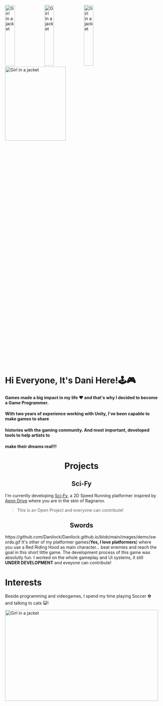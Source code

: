 <div>
  <img src="https://i.pinimg.com/originals/12/56/dc/1256dc5c6d5894033965868683513da2.gif" alt="Girl in a jacket" width="25%" height="200">
  <img src="https://i.pinimg.com/originals/e4/26/70/e426702edf874b181aced1e2fa5c6cde.gif" alt="Girl in a jacket" width="25%" height="200">  
  <img src="https://i.pinimg.com/originals/5f/93/49/5f934966a1d20bae1909c9ef2278bd4c.gif" alt="Girl in a jacket" width="25%" height="200"> 
  <img src="https://media0.giphy.com/media/sqctAhcpUOFJC/giphy.gif" alt="Girl in a jacket" width="200" height="25%"> 
</div>

# Hi Everyone, It's Dani Here!🕹🎮

#### Games made a big impact in my life ❤ and that's why I decided to become a Game Programmer.
#### With two years of experience working with Unity, I've been capable to make games to share
#### histories with the gaming community. And most important, developed tools to help artists to
#### make their dreams real!!! 

<H1 align = "center"> Projects </H1>
<H2 align = "center"> Sci-Fy </H2>

I'm currently developing [Sci-Fy](https://github.com/Danilock/Sci-Fy), a 2D Speed Running platformer inspired by [Aeon Drive](https://store.steampowered.com/app/1252240/Aeon_Drive/) where you are in the skin of Ragnarov.
> This is an Open Project and everyone can contribute!


<H2 align = "center"> Swords </H2>
https://github.com/Danilock/Danilock.github.io/blob/main/images/demo/swords.gif
It's other of my platformer games(<b>Yes, I love platformers</b>) where you use a Red Riding Hood as main character... beat enemies and reach the goal in this short little game.
The development process of this game was absolutly fun. I worked on the whole gameplay and UI systems, it still <b>UNDER DEVELOPMENT</b> and eveyone can contribute!

# Interests
Beside programming and videogames, I spend my time playing Soccer ⚽ and talking to cats 😺!
<div>
  <img src="https://64.media.tumblr.com/c5543874b9cbe98da1d20945a45e989b/tumblr_o5a5r9Z9O71tvppquo1_r1_1280.gifv" alt="Girl in a jacket" width="100%" height="300">
</div>

<!--
**Danilock/Danilock** is a ✨ _special_ ✨ repository because its `README.md` (this file) appears on your GitHub profile.

Here are some ideas to get you started:

- 🔭 I’m currently working on ...
- 🌱 I’m currently learning ...
- 👯 I’m looking to collaborate on ...
- 🤔 I’m looking for help with ...
- 💬 Ask me about ...
- 📫 How to reach me: ...
- 😄 Pronouns: ...
- ⚡ Fun fact: ...
-->
